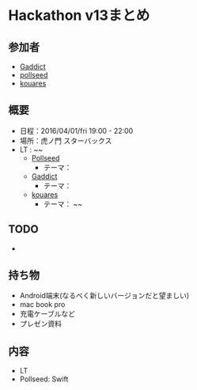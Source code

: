 # Hackathon v13まとめ

## 参加者
* [Gaddict](https://github.com/Gaddict)
* [pollseed](https://github.com/pollseed)
* [kouares](https://github.com/kouares)

## 概要
* 日程：2016/04/01/fri 19:00 - 22:00
* 場所：虎ノ門 スターバックス
* LT : 
~~
  * [Pollseed](https://github.com/pollseed)
    * テーマ： []()
  * [Gaddict](https://github.com/Gaddict)
    * テーマ： []()
  * [kouares](https://github.com/kouares)
    * テーマ： []()
~~

## TODO
* 

## 持ち物
* Android端末(なるべく新しいバージョンだと望ましい)
* mac book pro
* 充電ケーブルなど
* プレゼン資料

## 内容
* LT
* Pollseed: Swift
